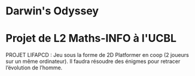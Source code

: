 # Darwin's Odyssey
# Projet de L2 Maths-INFO à l'UCBL
PROJET LIFAPCD : Jeu sous la forme de 2D Platformer en coop (2 joueurs sur un même ordinateur). Il faudra résoudre des énigmes pour retracer l’évolution de l’homme.

